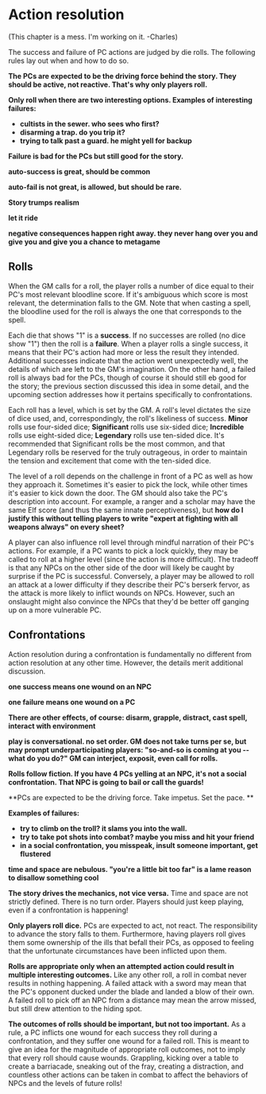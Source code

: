 # Action resolution

(This chapter is a mess. I'm working on it. -Charles)

The success and failure of PC actions are judged by die rolls. The following rules lay out when and how to do so.

**The PCs are expected to be the driving force behind the story. They should be active, not reactive. That's why only players roll.**

**Only roll when there are two interesting options. Examples of interesting failures:**
- **cultists in the sewer. who sees who first?**
- **disarming a trap. do you trip it?**
- **trying to talk past a guard. he might yell for backup**

**Failure is bad for the PCs but still good for the story.**

**auto-success is great, should be common**

**auto-fail is not great, is allowed, but should be rare.**

**Story trumps realism**

**let it ride**

**negative consequences happen right away. they never hang over you and give you and give you a chance to metagame**

## Rolls

When the GM calls for a roll, the player rolls a number of dice equal to their PC's most relevant bloodline score. If it's ambiguous which score is most relevant, the determination falls to the GM. Note that when casting a spell, the bloodline used for the roll is always the one that corresponds to the spell.

Each die that shows "1" is a **success**. If no successes are rolled (no dice show "1") then the roll is a **failure**. When a player rolls a single success, it means that their PC's action had more or less the result they intended. Additional successes indicate that the action went unexpectedly well, the details of which are left to the GM's imagination. On the other hand, a failed roll is always bad for the PCs, though of course it should still eb good for the story; the previous section discussed this idea in some detail, and the upcoming section addresses how it pertains specifically to confrontations.

Each roll has a level, which is set by the GM. A roll's level dictates the size of dice used, and, correspondingly, the roll's likeliness of success. **Minor** rolls use four-sided dice; **Significant** rolls use six-sided dice; **Incredible** rolls use eight-sided dice; **Legendary** rolls use ten-sided dice. It's recommended that Significant rolls be the most common, and that Legendary rolls be reserved for the truly outrageous, in order to maintain the tension and excitement that come with the ten-sided dice.

The level of a roll depends on the challenge in front of a PC as well as how they approach it. Sometimes it's easier to pick the lock, while other times it's easier to kick down the door. The GM should also take the PC's description into account. For example, a ranger and a scholar may have the same Elf score (and thus the same innate perceptiveness), but **how do I justify this without telling players to write "expert at fighting with all weapons always" on every sheet?**

A player can also influence roll level through mindful narration of their PC's actions. For example, if a PC wants to pick a lock quickly, they may be called to roll at a higher level (since the action is more difficult). The tradeoff is that any NPCs on the other side of the door will likely be caught by surprise if the PC is successful. Conversely, a player may be allowed to roll an attack at a lower difficulty if they describe their PC's berserk fervor, as the attack is more likely to inflict wounds on NPCs. However, such an onslaught might also convince the NPCs that they'd be better off ganging up on a more vulnerable PC.

## Confrontations

Action resolution during a confrontation is fundamentally no different from action resolution at any other time. However, the details merit additional discussion.

**one success means one wound on an NPC**

**one failure means one wound on a PC**

**There are other effects, of course: disarm, grapple, distract, cast spell, interact with environment**

**play is conversational. no set order. GM does not take turns per se, but may prompt underparticipating players: "so-and-so is coming at you -- what do you do?" GM can interject, exposit, even call for rolls.**

**Rolls follow fiction. If you have 4 PCs yelling at an NPC, it's not a social confrontation. That NPC is going to bail or call the guards!**

**PCs are expected to be the driving force. Take impetus. Set the pace. **

**Examples of failures:**
- **try to climb on the troll? it slams you into the wall.**
- **try to take pot shots into combat? maybe you miss and hit your friend**
- **in a social confrontation, you misspeak, insult someone important, get flustered**

**time and space are nebulous. "you're a little bit too far" is a lame reason to disallow something cool**





**The story drives the mechanics, not vice versa.** Time and space are not strictly defined. There is no turn order. Players should just keep playing, even if a confrontation is happening! 

**Only players roll dice.** PCs are expected to act, not react. The responsibility to advance the story falls to them. Furthermore, having players roll gives them some ownership of the ills that befall their PCs, as opposed to feeling that the unfortunate circumstances have been inflicted upon them.

**Rolls are appropriate only when an attempted action could result in multiple interesting outcomes.** Like any other roll, a roll in combat never results in nothing happening. A failed attack with a sword may mean that the PC's opponent ducked under the blade and landed a blow of their own. A failed roll to pick off an NPC from a distance may mean the arrow missed, but still drew attention to the hiding spot. 

**The outcomes of rolls should be important, but not too important.** As a rule, a PC inflicts one wound for each success they roll during a confrontation, and they suffer one wound for a failed roll. This is meant to give an idea for the magnitude of appropriate roll outcomes, not to imply that every roll should cause wounds. Grappling, kicking over a table to create a barriacade, sneaking out of the fray, creating a distraction, and countless other actions can be taken in combat to affect the behaviors of NPCs and the levels of future rolls!

